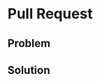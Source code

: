 <!-- make sure the title of the PR follows the angular commit guidelines as it will appear in the changelog -->

# Pull Request

<!--
The text in these markdown comments is instructions that will not appear in the displayed pull request,
and can be deleted.

Please submit pull requests against the develop branch.

Follow the existing code style. Check the tests succeed, including lint.

Don't update the CHANGELOG or command version number. That gets done by maintainers when preparing the release.

Commander currently has zero production dependencies. That isn't a hard requirement, but is a simple story. Requests which 
add a dependency are much less likely to be accepted, and we are likely to ask if there alternative approaches to avoid the dependency.
-->

## Problem

<!--
What problem are you solving?
What Issues does this relate to?
Show the broken output if appropriate.
-->

## Solution

<!--
How did you solve the problem? 
Show the fixed output if appropriate.

There are a lot of forms of documentation which could need updating for a change in functionality. It
is ok if you want to show us the code to discuss before doing the extra work, and
you should say so in your comments so we focus on the concept first before talking about all the other pieces:

- TypeScript typings
- JSDoc documentation in code
- tests
- README
- examples/
-->
